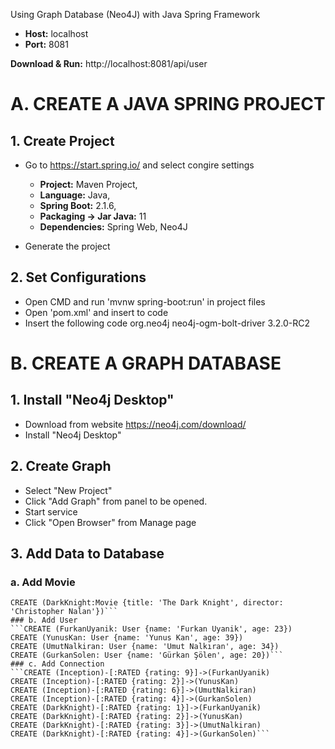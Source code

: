 Using Graph Database (Neo4J) with Java Spring Framework

* **Host:** localhost
* **Port:** 8081

**Download & Run:** http://localhost:8081/api/user

# A. CREATE A JAVA SPRING PROJECT
## 1. Create Project
- Go to https://start.spring.io/ and select congire settings
  - **Project:** Maven Project, 
  - **Language:** Java, 
  - **Spring Boot:** 2.1.6, 
  - **Packaging -> Jar Java:** 11 
  - **Dependencies:** Spring Web, Neo4J
  
- Generate the project

## 2. Set Configurations
- Open CMD and run 'mvnw spring-boot:run' in project files
- Open 'pom.xml' and insert to code
- Insert the following code
        <dependency>
            <groupId>org.neo4j</groupId>
            <artifactId>neo4j-ogm-bolt-driver</artifactId>
            <version>3.2.0-RC2</version>
        </dependency>
        
# B. CREATE A GRAPH DATABASE
## 1. Install "Neo4j Desktop" 
- Download from website https://neo4j.com/download/
- Install "Neo4j Desktop"
## 2. Create Graph
- Select "New Project"
- Click "Add Graph" from panel to be opened. 
- Start service
- Click "Open Browser" from Manage page
## 3. Add Data to Database
### a. Add Movie
```CREATE (Inception:Movie {title: 'Inception', director: 'Christopher Nalan'})
CREATE (DarkKnight:Movie {title: 'The Dark Knight', director: 'Christopher Nalan'})```
### b. Add User
```CREATE (FurkanUyanik: User {name: 'Furkan Uyanik', age: 23})
CREATE (YunusKan: User {name: 'Yunus Kan', age: 39})
CREATE (UmutNalkiran: User {name: 'Umut Nalkıran', age: 34})
CREATE (GurkanSolen: User {name: 'Gürkan Şölen', age: 20})```
### c. Add Connection
```CREATE (Inception)-[:RATED {rating: 9}]->(FurkanUyanik)
CREATE (Inception)-[:RATED {rating: 2}]->(YunusKan)
CREATE (Inception)-[:RATED {rating: 6}]->(UmutNalkiran)
CREATE (Inception)-[:RATED {rating: 4}]->(GurkanSolen)
CREATE (DarkKnight)-[:RATED {rating: 1}]->(FurkanUyanik)
CREATE (DarkKnight)-[:RATED {rating: 2}]->(YunusKan)
CREATE (DarkKnight)-[:RATED {rating: 3}]->(UmutNalkiran)
CREATE (DarkKnight)-[:RATED {rating: 4}]->(GurkanSolen)```

